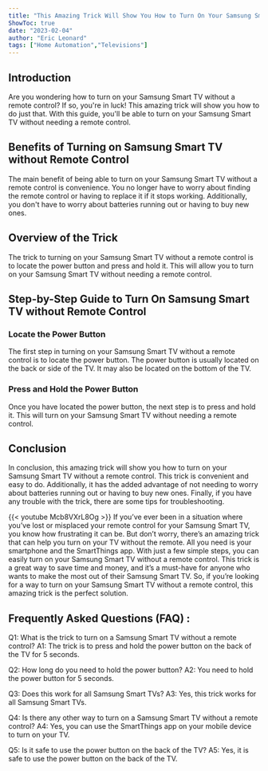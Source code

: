 ```yaml
---
title: "This Amazing Trick Will Show You How to Turn On Your Samsung Smart TV Without a Remote Control!"
ShowToc: true 
date: "2023-02-04"
author: "Eric Leonard" 
tags: ["Home Automation","Televisions"]
---
```

## Introduction

Are you wondering how to turn on your Samsung Smart TV without a remote control? If so, you're in luck! This amazing trick will show you how to do just that. With this guide, you'll be able to turn on your Samsung Smart TV without needing a remote control. 

## Benefits of Turning on Samsung Smart TV without Remote Control

The main benefit of being able to turn on your Samsung Smart TV without a remote control is convenience. You no longer have to worry about finding the remote control or having to replace it if it stops working. Additionally, you don't have to worry about batteries running out or having to buy new ones. 

## Overview of the Trick

The trick to turning on your Samsung Smart TV without a remote control is to locate the power button and press and hold it. This will allow you to turn on your Samsung Smart TV without needing a remote control. 

## Step-by-Step Guide to Turn On Samsung Smart TV without Remote Control

### Locate the Power Button

The first step in turning on your Samsung Smart TV without a remote control is to locate the power button. The power button is usually located on the back or side of the TV. It may also be located on the bottom of the TV. 

### Press and Hold the Power Button

Once you have located the power button, the next step is to press and hold it. This will turn on your Samsung Smart TV without needing a remote control. 

## Conclusion

In conclusion, this amazing trick will show you how to turn on your Samsung Smart TV without a remote control. This trick is convenient and easy to do. Additionally, it has the added advantage of not needing to worry about batteries running out or having to buy new ones. Finally, if you have any trouble with the trick, there are some tips for troubleshooting.

{{< youtube Mcb8VXrL8Og >}} 
If you’ve ever been in a situation where you’ve lost or misplaced your remote control for your Samsung Smart TV, you know how frustrating it can be. But don’t worry, there’s an amazing trick that can help you turn on your TV without the remote. All you need is your smartphone and the SmartThings app. With just a few simple steps, you can easily turn on your Samsung Smart TV without a remote control. This trick is a great way to save time and money, and it’s a must-have for anyone who wants to make the most out of their Samsung Smart TV. So, if you’re looking for a way to turn on your Samsung Smart TV without a remote control, this amazing trick is the perfect solution.

## Frequently Asked Questions (FAQ) :
Q1: What is the trick to turn on a Samsung Smart TV without a remote control? 
A1: The trick is to press and hold the power button on the back of the TV for 5 seconds.

Q2: How long do you need to hold the power button?
A2: You need to hold the power button for 5 seconds.

Q3: Does this work for all Samsung Smart TVs?
A3: Yes, this trick works for all Samsung Smart TVs.

Q4: Is there any other way to turn on a Samsung Smart TV without a remote control?
A4: Yes, you can use the SmartThings app on your mobile device to turn on your TV.

Q5: Is it safe to use the power button on the back of the TV?
A5: Yes, it is safe to use the power button on the back of the TV.


